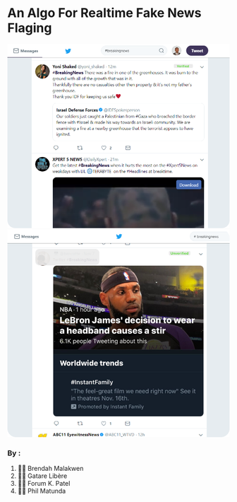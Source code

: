 # An Algo For Realtime Fake News Flaging
![Verified Post](images/bbc.png)
![unverified Post](images/fake.png)


### By :
1. 👩‍💻 Brendah Malakwen
2. 👨‍💻 Gatare Libère
3. 👩‍💻 Forum K. Patel
4. 👨‍💻 Phil Matunda
